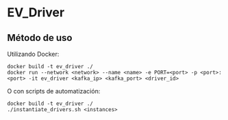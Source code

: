 # EV_Driver

## Método de uso

Utilizando Docker:

```commandline
docker build -t ev_driver ./
docker run --network <network> --name <name> -e PORT=<port> -p <port>:<port> -it ev_driver <kafka_ip> <kafka_port> <driver_id>
```

O con scripts de automatización:

```commandline
docker build -t ev_driver ./
./instantiate_drivers.sh <instances>
```
